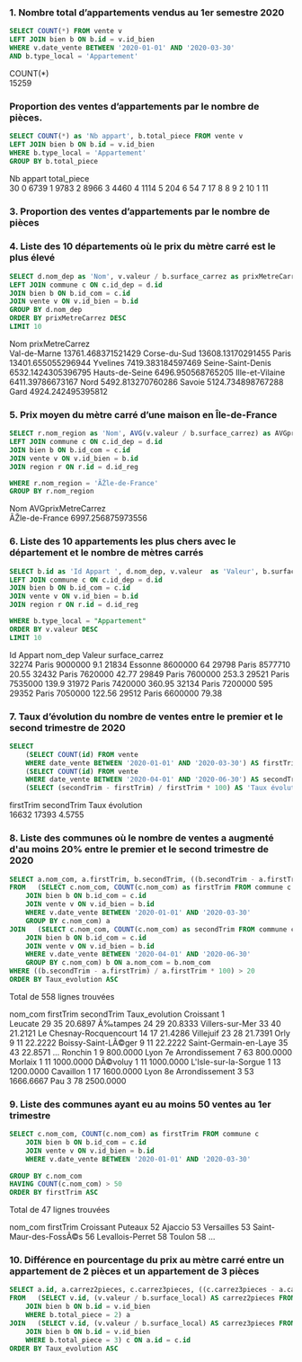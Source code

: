 ### 1. Nombre total d’appartements vendus au 1er semestre 2020

``` sql
SELECT COUNT(*) FROM vente v
LEFT JOIN bien b ON b.id = v.id_bien
WHERE v.date_vente BETWEEN '2020-01-01' AND '2020-03-30' 
AND b.type_local = 'Appartement'
```

COUNT(*) 	
15259


### Proportion des ventes d’appartements par le nombre de pièces.

``` sql
SELECT COUNT(*) as 'Nb appart', b.total_piece FROM vente v
LEFT JOIN bien b ON b.id = v.id_bien
WHERE b.type_local = 'Appartement'
GROUP BY b.total_piece
```
Nb appart 	total_piece 	
30 	        0
6739 	    1
9783 	    2
8966 	    3
4460 	    4
1114 	    5
204 	    6
54 	        7
17 	        8
8 	        9
2 	        10
1 	        11

### 3. Proportion des ventes d’appartements par le nombre de pièces

### 4. Liste des 10 départements où le prix du mètre carré est le plus élevé

``` sql
SELECT d.nom_dep as 'Nom', v.valeur / b.surface_carrez as prixMetreCarrez FROM departement d
LEFT JOIN commune c ON c.id_dep = d.id
JOIN bien b ON b.id_com = c.id
JOIN vente v ON v.id_bien = b.id
GROUP BY d.nom_dep
ORDER BY prixMetreCarrez DESC
LIMIT 10
```

Nom 	            prixMetreCarrez  	
Val-de-Marne 	    13761.468371521429
Corse-du-Sud 	    13608.13170291455
Paris 	            13401.655055296944
Yvelines 	        7419.383184597469
Seine-Saint-Denis 	6532.1424305396795
Hauts-de-Seine 	    6496.950568765205
Ille-et-Vilaine 	6411.39786673167
Nord 	            5492.813270760286
Savoie 	            5124.734898767288
Gard 	            4924.242495395812


### 5. Prix moyen du mètre carré d’une maison en Île-de-France

``` sql
SELECT r.nom_region as 'Nom', AVG(v.valeur / b.surface_carrez) as AVGprixMetreCarrez FROM departement d
LEFT JOIN commune c ON c.id_dep = d.id
JOIN bien b ON b.id_com = c.id
JOIN vente v ON v.id_bien = b.id
JOIN region r ON r.id = d.id_reg

WHERE r.nom_region = 'ÃŽle-de-France'
GROUP BY r.nom_region
```

Nom 	AVGprixMetreCarrez 	
ÃŽle-de-France 	6997.256875973556


### 6. Liste des 10 appartements les plus chers avec le département et le nombre de mètres carrés

``` sql
SELECT b.id as 'Id Appart ', d.nom_dep, v.valeur  as 'Valeur', b.surface_carrez  FROM departement d
LEFT JOIN commune c ON c.id_dep = d.id
JOIN bien b ON b.id_com = c.id
JOIN vente v ON v.id_bien = b.id
JOIN region r ON r.id = d.id_reg

WHERE b.type_local = "Appartement"
ORDER BY v.valeur DESC
LIMIT 10
```

Id Appart 	    nom_dep     Valeur 	    surface_carrez 	
32274 	        Paris 	    9000000 	9.1
21834 	        Essonne 	8600000 	64
29798 	        Paris 	    8577710 	20.55
32432 	        Paris 	    7620000 	42.77
29849 	        Paris 	    7600000 	253.3
29521 	        Paris 	    7535000 	139.9
31972 	        Paris 	    7420000 	360.95
32134 	        Paris 	    7200000 	595
29352 	        Paris 	    7050000 	122.56
29512 	        Paris 	    6600000 	79.38

### 7. Taux d’évolution du nombre de ventes entre le premier et le second trimestre de 2020


``` sql
SELECT 
	(SELECT COUNT(id) FROM vente
    WHERE date_vente BETWEEN '2020-01-01' AND '2020-03-30') AS firstTrim,
	(SELECT COUNT(id) FROM vente
	WHERE date_vente BETWEEN '2020-04-01' AND '2020-06-30') AS secondTrim,    
	(SELECT (secondTrim - firstTrim) / firstTrim * 100) AS 'Taux évolution'
```

firstTrim 	secondTrim 	Taux évolution 	
16632       17393 	    4.5755


### 8. Liste des communes où le nombre de ventes a augmenté d'au moins 20% entre le premier et le second trimestre de 2020

``` sql
SELECT a.nom_com, a.firstTrim, b.secondTrim, ((b.secondTrim - a.firstTrim) / a.firstTrim * 100) AS Taux_evolution
FROM   (SELECT c.nom_com, COUNT(c.nom_com) as firstTrim FROM commune c
    JOIN bien b ON b.id_com = c.id
    JOIN vente v ON v.id_bien = b.id
    WHERE v.date_vente BETWEEN '2020-01-01' AND '2020-03-30'
    GROUP BY c.nom_com) a
JOIN   (SELECT c.nom_com, COUNT(c.nom_com) as secondTrim FROM commune c
    JOIN bien b ON b.id_com = c.id
    JOIN vente v ON v.id_bien = b.id
    WHERE v.date_vente BETWEEN '2020-04-01' AND '2020-06-30'
    GROUP BY c.nom_com) b ON a.nom_com = b.nom_com
WHERE ((b.secondTrim - a.firstTrim) / a.firstTrim * 100) > 20
ORDER BY Taux_evolution ASC
``` 

Total de 558 lignes trouvées

nom_com 	                firstTrim 	secondTrim 	Taux_evolution Croissant 1 	
Leucate 	                29 	        35 	        20.6897
Ã‰tampes 	                24 	        29 	        20.8333
Villers-sur-Mer 	        33 	        40 	        21.2121
Le Chesnay-Rocquencourt 	14 	        17 	        21.4286
Villejuif 	                23 	        28 	        21.7391
Orly 	                    9 	        11 	        22.2222
Boissy-Saint-LÃ©ger 	    9 	        11 	        22.2222
Saint-Germain-en-Laye 	    35 	        43 	        22.8571
...
Ronchin 	                1 	        9 	        800.0000
Lyon 7e Arrondissement  	7 	        63 	        800.0000
Morlaix 	                1 	        11 	        1000.0000
DÃ©voluy 	                1 	        11 	        1000.0000
L'Isle-sur-la-Sorgue 	    1 	        13 	        1200.0000
Cavaillon 	                1 	        17 	        1600.0000
Lyon 8e Arrondissement  	3 	        53 	        1666.6667
Pau 	                    3 	        78 	        2500.0000


### 9. Liste des communes ayant eu au moins 50 ventes au 1er trimestre 

``` sql
SELECT c.nom_com, COUNT(c.nom_com) as firstTrim FROM commune c
    JOIN bien b ON b.id_com = c.id
    JOIN vente v ON v.id_bien = b.id
    WHERE v.date_vente BETWEEN '2020-01-01' AND '2020-03-30'   
	
GROUP BY c.nom_com
HAVING COUNT(c.nom_com) > 50
ORDER BY firstTrim ASC
```

Total de 47 lignes trouvées

nom_com 	            firstTrim Croissant	
Puteaux 	            52
Ajaccio 	            53
Versailles 	            53
Saint-Maur-des-FossÃ©s 	56
Levallois-Perret 	    58
Toulon 	                58
...

### 10. Différence en pourcentage du prix au mètre carré entre un appartement de 2 pièces et un appartement de 3 pièces

``` sql 
SELECT a.id, a.carrez2pieces, c.carrez3pieces, ((c.carrez3pieces - a.carrez2pieces) / a.carrez2pieces * 100) AS Taux_evolution
FROM   (SELECT v.id, (v.valeur / b.surface_local) AS carrez2pieces FROM vente v 
	JOIN bien b ON b.id = v.id_bien
    WHERE b.total_piece = 2) a
JOIN   (SELECT v.id, (v.valeur / b.surface_local) AS carrez3pieces FROM vente v 
	JOIN bien b ON b.id = v.id_bien
    WHERE b.total_piece = 3) c ON a.id = c.id
ORDER BY Taux_evolution ASC
```